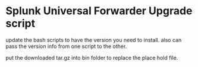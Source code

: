 # Splunk Universal Forwarder Upgrade script

update the bash scripts to have the version you need to install. also can pass the version info from one script to the other. 

put the downloaded tar.gz into bin folder to replace the place hold file. 

